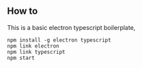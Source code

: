 
## How to


This is a basic electron typescript boilerplate,

    npm install -g electron typescript
    npm link electron
    npm link typescript
    npm start

